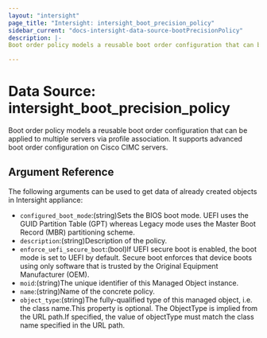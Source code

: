 ```yaml
---
layout: "intersight"
page_title: "Intersight: intersight_boot_precision_policy"
sidebar_current: "docs-intersight-data-source-bootPrecisionPolicy"
description: |-
Boot order policy models a reusable boot order configuration that can be applied to multiple servers via profile association. It supports advanced boot order configuration on Cisco CIMC servers.

---
```


# Data Source: intersight_boot_precision_policy
Boot order policy models a reusable boot order configuration that can be applied to multiple servers via profile association. It supports advanced boot order configuration on Cisco CIMC servers.

## Argument Reference
The following arguments can be used to get data of already created objects in Intersight appliance:
* `configured_boot_mode`:(string)Sets the BIOS boot mode. UEFI uses the GUID Partition Table (GPT) whereas Legacy mode uses the Master Boot Record (MBR) partitioning scheme.
* `description`:(string)Description of the policy.
* `enforce_uefi_secure_boot`:(bool)If UEFI secure boot is enabled, the boot mode is set to UEFI by default. Secure boot enforces that device boots using only software that is trusted by the Original Equipment Manufacturer (OEM).
* `moid`:(string)The unique identifier of this Managed Object instance.
* `name`:(string)Name of the concrete policy.
* `object_type`:(string)The fully-qualified type of this managed object, i.e. the class name.This property is optional. The ObjectType is implied from the URL path.If specified, the value of objectType must match the class name specified in the URL path.
